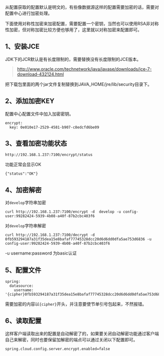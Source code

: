 从配置获取的配置默认是明文的，有些像数据源这样的配置需要加密的话，需要对配置中心进行加密处理。

下面使用对称性加密来加密配置，需要配置一个密钥，当然也可以使用RSA非对称性加密，但对称加密比较方便也够用了，这里就以对称加密来配置即可。

## 1、安装JCE

JDK下的JCR默认是有长度限制的，需要替换没有长度限制的JCE版本。

> http://www.oracle.com/technetwork/java/javase/downloads/jce-7-download-432124.html

把下载包里面的两个jar文件复制替换到JAVA_HOME/jre/lib/security目录下。

## 2、添加加密KEY

配置中心配置文件中加入加密密钥。


```
encrypt: 
  key: 0e010e17-2529-4581-b907-c8edcfd6be09
```


## 3、查看加密功能状态


```
http://192.168.1.237:7100/encrypt/status
```

功能正常会显示OK

```
{"status":"OK"}
```



## 4、加密解密

对`develop`字符串加密


```
curl http://192.168.1.237:7100/encrypt -d  develop -u config-user:99282424-5939-4b08-a40f-87b2cbc403f6
```


对`develop`字符串解密


```
curl http://192.168.1.237:7100/decrypt -d  0fb593294187a31f35dea15e8bafaf77745328dcc20d6d6dd0dfa5ae753d6836 -u config-user:99282424-5939-4b08-a40f-87b2cbc403f6
```


-u username:password 为basic认证

## 5、配置文件


```
spring: 
  datasource: 
    username: '{cipher}0fb593294187a31f35dea15e8bafaf77745328dcc20d6d6dd0dfa5ae753d6836'
```


需要加密的内容以`{cipher}`开头，并注意要使节单引号包起来，不然报错。

## 6、读取配置

这样客户端读取出来的配置是自动解密了的，如果要关闭自动解密功能通过客户端自己来解密，同时也要保留加解密的端点可以通过关闭以下配置即可。


```
spring.cloud.config.server.encrypt.enabled=false
```
